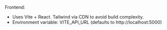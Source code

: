 Frontend:
- Uses Vite + React. Tailwind via CDN to avoid build complexity.
- Environment variable: VITE_API_URL (defaults to http://localhost:5000)
